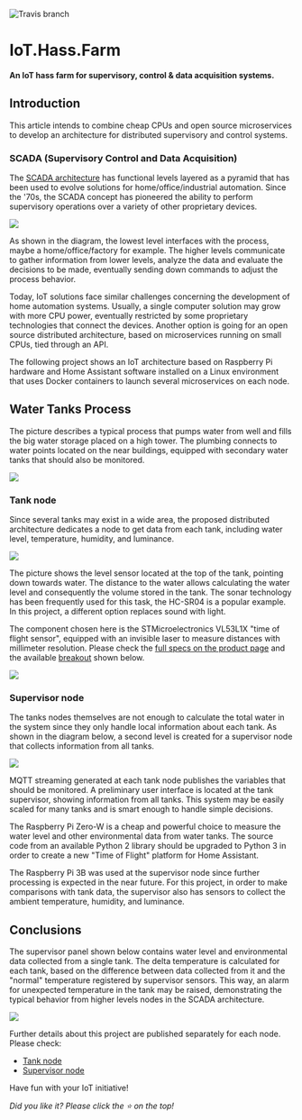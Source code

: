 ![Travis branch](https://api.travis-ci.org/josemotta/IoT.Hass.Farm.svg?branch=master)

# IoT.Hass.Farm

**An IoT hass farm for supervisory, control & data acquisition systems.**

## Introduction

This article intends to combine cheap CPUs and open source microservices to develop an architecture for distributed supervisory and control systems.

### SCADA (Supervisory Control and Data Acquisition)

The [SCADA architecture](https://en.wikipedia.org/wiki/SCADA) has functional levels layered as a pyramid that has been used to evolve solutions for home/office/industrial automation. Since the '70s, the SCADA concept has pioneered the ability to perform supervisory operations over a variety of other proprietary devices. 

![](https://i.imgur.com/dO70VcW.jpg)

As shown in the diagram, the lowest level interfaces with the process, maybe a home/office/factory for example.  The higher levels communicate to gather information from lower levels, analyze the data and evaluate the decisions to be made, eventually sending down commands to adjust the process behavior.

Today, IoT solutions face similar challenges concerning the development of home automation systems. Usually, a single computer solution may grow with more CPU power, eventually restricted by some proprietary technologies that connect the devices. Another option is going for an open source distributed architecture, based on microservices running on small CPUs, tied through an API. 

The following project shows an IoT architecture based on Raspberry Pi hardware and Home Assistant software installed on a Linux environment that uses Docker containers to launch several microservices on each node.

## Water Tanks Process

The picture describes a typical process that pumps water from well and fills the big water storage placed on a high tower. The plumbing connects to water points located on the near buildings, equipped with secondary water tanks that should also be monitored.

![](https://i.imgur.com/4fRKJ5g.jpg)

### Tank node

Since several tanks may exist in a wide area, the proposed distributed architecture dedicates a node to get data from each tank, including water level, temperature, humidity, and luminance. 

![](https://i.imgur.com/V5eEZaI.jpg)

The picture shows the level sensor located at the top of the tank, pointing down towards water. The distance to the water allows calculating the water level and consequently the volume stored in the tank. The sonar technology has been frequently used for this task, the HC-SR04 is a popular example. In this project, a different option replaces sound with light.

The component chosen here is the STMicroelectronics VL53L1X "time of flight sensor", equipped with an invisible laser to measure distances with millimeter resolution. Please check the [full specs on the product page](https://www.st.com/en/imaging-and-photonics-solutions/vl53l1x.html) and the available [breakout](https://www.sparkfun.com/products/14722) shown below.

![](https://i.imgur.com/csxnBtA.jpg)

### Supervisor node

The tanks nodes themselves are not enough to calculate the total water in the system since they only handle local information about each tank. As shown in the diagram below, a second level is created for a supervisor node that collects information from all tanks.

![](https://i.imgur.com/E2FPbNT.jpg)

MQTT streaming generated at each tank node publishes the variables that should be monitored. A preliminary user interface is located at the tank supervisor, showing information from all tanks. This system may be easily scaled for many tanks and is smart enough to handle simple decisions.

The Raspberry Pi Zero-W is a cheap and powerful choice to measure the water level and other environmental data from water tanks. The source code from an available Python 2 library should be upgraded to Python 3 in order to create a new "Time of Flight" platform for Home Assistant.

The Raspberry Pi 3B was used at the supervisor node since further processing is expected in the near future. For this project, in order to make comparisons with tank data, the supervisor also has sensors to collect the ambient temperature, humidity, and luminance.


## Conclusions

The supervisor panel shown below contains water level and environmental data collected from a single tank. The delta temperature is calculated for each tank, based on the difference between data collected from it and the "normal" temperature registered by supervisor sensors. This way, an alarm for unexpected temperature in the tank may be raised, demonstrating the typical behavior from higher levels nodes in the SCADA architecture.  

![](https://i.imgur.com/no17Gds.jpg)

Further details about this project are published separately for each node. Please check:

- [Tank node](https://github.com/josemotta/IoT.Hass.Farm/tree/master/_tank)
- [Supervisor node](https://github.com/josemotta/IoT.Hass.Farm/tree/master/_super)

Have fun with your IoT initiative!

*Did you like it? Please click the :star: on the top!*